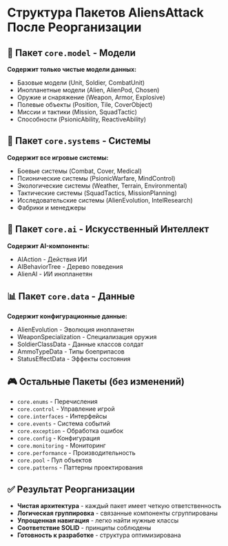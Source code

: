 # Структура Пакетов AliensAttack После Реорганизации

## 📁 Пакет `core.model` - Модели
**Содержит только чистые модели данных:**
- Базовые модели (Unit, Soldier, CombatUnit)
- Инопланетные модели (Alien, AlienPod, Chosen)
- Оружие и снаряжение (Weapon, Armor, Explosive)
- Полевые объекты (Position, Tile, CoverObject)
- Миссии и тактики (Mission, SquadTactic)
- Способности (PsionicAbility, ReactiveAbility)

## 🔧 Пакет `core.systems` - Системы
**Содержит все игровые системы:**
- Боевые системы (Combat, Cover, Medical)
- Псионические системы (PsionicWarfare, MindControl)
- Экологические системы (Weather, Terrain, Environmental)
- Тактические системы (SquadTactics, MissionPlanning)
- Исследовательские системы (AlienEvolution, IntelResearch)
- Фабрики и менеджеры

## 🤖 Пакет `core.ai` - Искусственный Интеллект
**Содержит AI-компоненты:**
- AIAction - Действия ИИ
- AIBehaviorTree - Дерево поведения
- AlienAI - ИИ инопланетян

## 📊 Пакет `core.data` - Данные
**Содержит конфигурационные данные:**
- AlienEvolution - Эволюция инопланетян
- WeaponSpecialization - Специализация оружия
- SoldierClassData - Данные классов солдат
- AmmoTypeData - Типы боеприпасов
- StatusEffectData - Эффекты состояния

## 🎮 Остальные Пакеты (без изменений)
- `core.enums` - Перечисления
- `core.control` - Управление игрой
- `core.interfaces` - Интерфейсы
- `core.events` - Система событий
- `core.exception` - Обработка ошибок
- `core.config` - Конфигурация
- `core.monitoring` - Мониторинг
- `core.performance` - Производительность
- `core.pool` - Пул объектов
- `core.patterns` - Паттерны проектирования

## ✅ Результат Реорганизации
- **Чистая архитектура** - каждый пакет имеет четкую ответственность
- **Логическая группировка** - связанные компоненты сгруппированы
- **Упрощенная навигация** - легко найти нужные классы
- **Соответствие SOLID** - принципы соблюдены
- **Готовность к разработке** - структура оптимизирована

